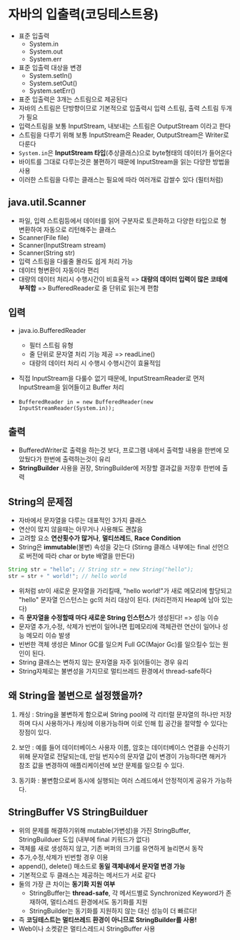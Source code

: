 # 자바의 입출력(코딩테스트용)

- 표준 입출력
  - System.in
  - System.out
  - System.err
- 표준 입출력 대상을 변경
  - System.setIn()
  - System.setOut()
  - System.setErr()
- 표준 입출력은 3개는 스트림으로 제공된다
- 자바의 스트림은 단방향이므로 기본적으로 입출력시 입력 스트림, 출력 스트림 두개가 필요
- 입력스트림을 보통 InputStream, 내보내는 스트림은 OutputStream 이라고 한다
- 스트림을 다루기 위해 보통 InputStream은 Reader, OutputStream은 Writer로 다룬다
- `System.in`은 **InputStream 타입**(추상클래스)으로 byte형태의 데이터가 들어온다
- 바이트를 그대로 다루는것은 불편하기 때문에 InputStream을 읽는 다양한 방법을 사용
- 이러한 스트림을 다루는 클래스는 필요에 따라 여러개로 감쌀수 있다 (필터처럼)

## java.util.Scanner

- 파일, 입력 스트림등에서 데이터를 읽어 구분자로 토큰화하고 다양한 타입으로 형 변환하여 자동으로 리턴해주는 클래스
- Scanner(File file)
- Scanner(InputStream stream)
- Scanner(String str)
- 입력 스트림을 다룰줄 몰라도 쉽게 처리 가능
- 데이터 형변환이 자동이라 편리
- 대량의 데이터 처리시 수행시간이 비효율적 => **대량의 데이터 입력이 많은 코테에 부적합**
  => BufferedReader로 줄 단위로 읽는게 편함

## 입력

- java.io.BufferedReader

  - 필터 스트림 유형
  - 줄 단위로 문자열 처리 기능 제공 => readLine()
  - 대량의 데이터 처리 시 수행시 수행시간이 효율적임

- 직접 InputStream을 다룰수 없기 때문에, InputStreamReader로 먼저 InputStream을 읽어들이고 Buffer 처리
- `BufferedReader in = new BufferedReader(new InputStreamReader(System.in));`

## 출력

- BufferedWriter로 출력을 하는것 보다, 프로그램 내에서 출력할 내용을 한번에 모았뒀다가 한번에 출력하는것이 유리
- **StringBuilder** 사용을 권장, StringBuilder에 저장할 결과값을 저장후 한번에 출력

## String의 문제점

- 자바에서 문자열을 다루는 대표적인 3가지 클래스
- 연산이 많지 않을때는 아무거나 사용해도 괜찮음
- 고려할 요소 **연산횟수가 많거나**, **멀티쓰레드**, **Race Condition**
- String은 **immutable**(불변) 속성을 갖는다 (Stirng 클래스 내부에는 final 선언으로 버전에 따라 char or byte 배열을 만든다)

```java
String str = "hello"; // String str = new String("hello");
str = str + " world!"; // hello world
```

- 위처럼 str이 새로운 문자열을 가리킬때, "hello world!"가 새로 메모리에 할당되고 "hello" 문자열 인스턴스는 gc의 처리 대상이 된다. (처리전까지 Heap에 남아 있는다)
- 즉 **문자열을 수정할때 마다 새로운 String 인스턴스**가 생성된다! => 성능 이슈
- 문자열 추가,수정, 삭제가 빈번이 일어나면 힙메모리에 객체관련 연산이 일어나 성능 메모리 이슈 발생
- 빈번한 객체 생성은 Minor GC를 일으켜 Full GC(Major Gc)를 일으킬수 있는 원인이 된다.
- String 클래스는 변하지 않는 문자열을 자주 읽어들이는 경우 유리
- String자체로는 불변성을 가지므로 멀티쓰레드 환경에서 thread-safe하다

## 왜 String을 불변으로 설정했을까?

1. 캐싱 : String을 불변하게 함으로써 String pool에 각 리터럴 문자열의 하나만 저장하며 다시 사용하거나 캐싱에 이용가능하며 이로 인해 힙 공간을 절약할 수 있다는 장점이 있다.

2. 보안 : 예를 들어 데이터베이스 사용자 이름, 암호는 데이터베이스 연결을 수신하기 위해 문자열로 전달되는데, 만일 번지수의 문자열 값이 변경이 가능하다면 해커가 참조 값을 변경하여 애플리케이션에 보안 문제를 일으킬 수 있다.

3. 동기화 : 불변함으로써 동시에 실행되는 여러 스레드에서 안정적이게 공유가 가능하다.

## StringBuffer VS StringBuilduer

- 위의 문제를 해결하기위해 mutable(가변성)을 가진 StringBuffer, StringBuilduer 도입 (내부에 final 키워드가 없다)
- 객체를 새로 생성하지 않고, 기존 버퍼의 크기를 유연하게 늘리면서 동작
- 추가,수정,삭제가 빈번할 경우 이용
- append(), delete() 매소드로 **동일 객체내에서 문자열 변경 가능**
- 기본적으로 두 클래스는 제공하는 메서드가 서로 같다
- 둘의 가장 큰 차이는 **동기화 지원 여부**
  - StringBuffer는 **thread-safe**, 각 메서드별로 Synchronized Keyword가 존재하여, 멀티스레드 환경에서도 동기화를 지원
  - StringBuilder는 동기화를 지원하지 않는 대신 성능이 더 빠르다!
- 즉 **코딩테스트는 멀티쓰레드 환경이 아니므로 StringBuilder를 사용!**
- Web이나 소켓같은 멀티스레드시 StringBuffer 사용
